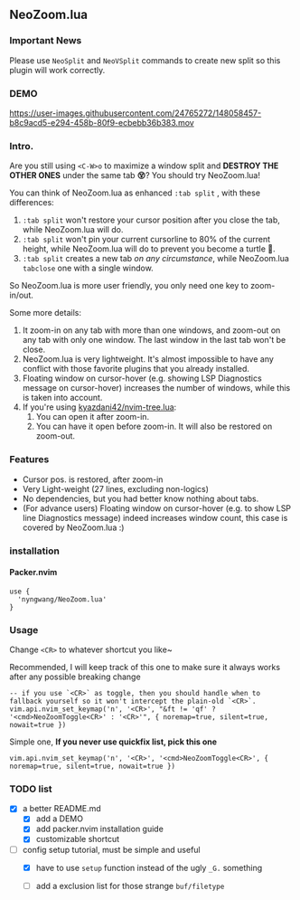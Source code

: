 NeoZoom.lua
---
### Important News

Please use `NeoSplit` and `NeoVSplit` commands to create new split so this plugin will work correctly.

### DEMO

https://user-images.githubusercontent.com/24765272/148058457-b8c9acd5-e294-458b-80f9-ecbebb36b383.mov

### Intro.

Are you still using `<C-W>o` to maximize a window split and **DESTROY THE OTHER ONES** under the same tab **😵**? You should try NeoZoom.lua!

You can think of NeoZoom.lua as enhanced `:tab split` , with these differences:

1. `:tab split` won't restore your cursor position after you close the tab, while NeoZoom.lua will do.
2. `:tab split` won't pin your current cursorline to 80% of the current height, while NeoZoom.lua will do to prevent you become a turtle 🐢.
3. `:tab split` creates a new tab *on any circumstance*, while NeoZoom.lua `tabclose` one with a single window.

So NeoZoom.lua is more user friendly, you only need one key to zoom-in/out.

Some more details:

1. It zoom-in on any tab with more than one windows, and zoom-out on any tab with only one window. The last window in the last tab won't be close.
2. NeoZoom.lua is very lightweight. It's almost impossible to have any conflict with those favorite plugins that you already installed.
3. Floating window on cursor-hover (e.g. showing LSP Diagnostics message on cursor-hover) increases the number of windows, while this is taken into account.
4. If you're using [kyazdani42/nvim-tree.lua](https://github.com/kyazdani42/nvim-tree.lua):
   1. You can open it after zoom-in.
   2. You can have it open before zoom-in. It will also be restored on zoom-out.

### Features

- Cursor pos. is restored, after zoom-in
- Very Light-weight (27 lines, excluding non-logics)
- No dependencies, but you had better know nothing about tabs.
- (For advance users) Floating window on cursor-hover (e.g. to show LSP line Diagnostics message) indeed increases window count, this case is covered by NeoZoom.lua :)

### installation

#### Packer.nvim

```
use {
  'nyngwang/NeoZoom.lua'
}
```

### Usage

Change `<CR>` to whatever shortcut you like~

Recommended, I will keep track of this one to make sure it always works after any possible breaking change
```
-- if you use `<CR>` as toggle, then you should handle when to fallback yourself so it won't intercept the plain-old `<CR>`.
vim.api.nvim_set_keymap('n', '<CR>', "&ft != 'qf' ? '<cmd>NeoZoomToggle<CR>' : '<CR>'", { noremap=true, silent=true, nowait=true })
```

Simple one, __If you never use quickfix list, pick this one__
```
vim.api.nvim_set_keymap('n', '<CR>', '<cmd>NeoZoomToggle<CR>', { noremap=true, silent=true, nowait=true })
```

### TODO list

- [x] a better README.md
  - [x] add a DEMO
  - [x] add packer.nvim installation guide
  - [x] customizable shortcut
- [ ] config setup tutorial, must be simple and useful
  - [x] have to use `setup` function instead of the ugly `_G.` something
  - [ ] add a exclusion list for those strange `buf/filetype`





